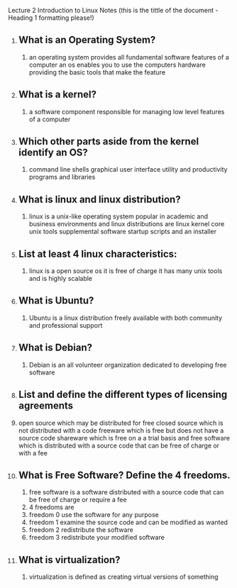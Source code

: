 Lecture 2 Introduction to Linux Notes (this is the tittle of the document - Heading 1 formatting please!)

1. ## What is an Operating System?
   1. an operating system provides all fundamental software features of a computer an os enables you to use the computers hardware providing the basic tools that make the feature
2. ## What is a kernel?
   1. a software component responsible for managing low level features of a computer
3. ## Which other parts aside from the kernel identify an OS?
   1. command line shells graphical user interface utility and productivity programs and libraries
4. ## What is linux and linux distribution?
   1. linux is a unix-like operating system popular in academic and business environments and linux distributions are linux kernel core unix tools supplemental software startup scripts and an installer
5. ## List at least 4 linux characteristics:
   1. linux is a open source os it is free of charge it has many unix tools and is highly scalable
6. ## What is Ubuntu?
   1. Ubuntu is a linux distribution freely available with both community and professional support
7. ## What is Debian?
   1. Debian is an all volunteer organization dedicated to developing free software
8.  ## List and define the different types of licensing agreements
   1.  open source which may be distributed for free closed source which is not distributed with a code freeware which is free but does not have a source code shareware which is free on a a trial basis and free software which is distributed with a source code that can be free of charge or with a fee
9.  ## What is Free Software? Define the 4 freedoms.
    1.  free software is a software distributed with a source code that can be free of charge or require a fee 
    2.  4 freedoms are 
    3.  freedom 0 use the software for any purpose
    4.  freedom 1 examine the source code and can be modified as wanted
    5.  freedom 2 redistribute the software
    6.  freedom 3 redistribute your modified software
10. ## What is virtualization?
    1.  virtualization is defined as creating virtual versions of something

